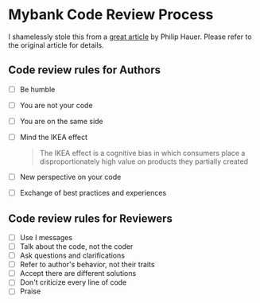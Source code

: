 # Mybank Code Review Process

I shamelessly stole this from a [great article](https://phauer.com/2018/code-review-guidelines/) by Philip Hauer. Please refer to the original article for details. 

## Code review rules for Authors

- [ ] Be humble

- [ ] You are not your code

- [ ] You are on the same side

- [ ] Mind the IKEA effect

  > The IKEA effect is a cognitive bias in which consumers place a disproportionately high value on products they partially created

- [ ] New perspective on your code

- [ ] Exchange of best practices and experiences

## Code review rules for Reviewers

- [ ] Use I messages
- [ ] Talk about the code, not the coder
- [ ] Ask questions and clarifications
- [ ] Refer to author's behavior, not their traits
- [ ] Accept there are different solutions
- [ ] Don't criticize every line of code
- [ ] Praise
